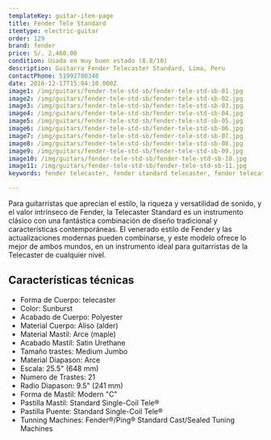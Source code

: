 ```yaml
---
templateKey: guitar-item-page
title: Fender Tele Standard
itemtype: electric-guitar
order: 129
brand: fender
price: S/. 2,460.00
condition: Usada en muy buen estado (8.8/10)
description: Guitarra Fender Telecaster Standard, Lima, Peru
contactPhone: 51992780348
date: 2016-12-17T15:04:10.000Z
image1: /img/guitars/fender-tele-std-sb/fender-tele-std-sb-01.jpg
image2: /img/guitars/fender-tele-std-sb/fender-tele-std-sb-02.jpg
image3: /img/guitars/fender-tele-std-sb/fender-tele-std-sb-03.jpg
image4: /img/guitars/fender-tele-std-sb/fender-tele-std-sb-04.jpg
image5: /img/guitars/fender-tele-std-sb/fender-tele-std-sb-05.jpg
image6: /img/guitars/fender-tele-std-sb/fender-tele-std-sb-06.jpg
image7: /img/guitars/fender-tele-std-sb/fender-tele-std-sb-07.jpg
image8: /img/guitars/fender-tele-std-sb/fender-tele-std-sb-08.jpg
image9: /img/guitars/fender-tele-std-sb/fender-tele-std-sb-09.jpg
image10: /img/guitars/fender-tele-std-sb/fender-tele-std-sb-10.jpg
image11: /img/guitars/fender-tele-std-sb/fender-tele-std-sb-11.jpg
keywords: fender telecaster, fender standard telecaster, fender telecaster, fender telecaster

---
```

Para guitarristas que aprecian el estilo, la riqueza y versatilidad de sonido, y el valor intrínseco de Fender, la Telecaster Standard es un instrumento clásico con una fantástica combinación de diseño tradicional y características contemporáneas. El venerado estilo de Fender y las actualizaciones modernas pueden combinarse, y este modelo ofrece lo mejor de ambos mundos, en un instrumento ideal para guitarristas de la Telecaster de cualquier nivel. 

## Características técnicas

* Forma de Cuerpo: telecaster
* Color: Sunburst
* Acabado de Cuerpo: Polyester
* Material Cuerpo: Aliso (alder)
* Material Mastil: Arce (maple)
* Acabado Mastil: Satin Urethane
* Tamaño trastes: Medium Jumbo
* Material Diapason: Arce
* Escala: 25.5" (648 mm)
* Numero de Trastes: 21
* Radio Diapason: 9.5" (241 mm)
* Forma de Mastil: Modern "C"
* Pastilla Mastil: Standard Single-Coil Tele®
* Pastilla Puente: Standard Single-Coil Tele®
* Tunning Machines: Fender®/Ping® Standard Cast/Sealed Tuning Machines